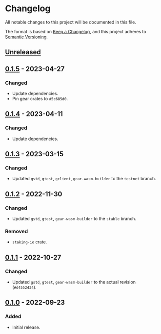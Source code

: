 # Changelog
All notable changes to this project will be documented in this file.

The format is based on [Keep a Changelog](https://keepachangelog.com/en/1.0.0/),
and this project adheres to [Semantic Versioning](https://semver.org/spec/v2.0.0.html).

## [Unreleased]

## [0.1.5] - 2023-04-27
### Changed
- Update dependencies.
- Pin gear crates to `#5c685d0`.

## [0.1.4] - 2023-04-11
### Changed
- Update dependencies.

## [0.1.3] - 2023-03-15
### Changed
- Updated `gstd`, `gtest`, `gclient`, `gear-wasm-builder` to the `testnet` branch.

## [0.1.2] - 2022-11-30
### Changed
- Updated `gstd`, `gtest`, `gear-wasm-builder` to the `stable` branch.
### Removed
- `staking-io` crate.

## [0.1.1] - 2022-10-27
### Changed
- Updated `gstd`, `gtest`, `gear-wasm-builder` to the actual revision (`#d4552434`).

## [0.1.0] - 2022-09-23
### Added
- Initial release.

[Unreleased]: https://github.com/gear-dapps/staking/compare/0.1.5...HEAD
[0.1.5]: https://github.com/gear-dapps/staking/compare/0.1.4...0.1.5
[0.1.4]: https://github.com/gear-dapps/staking/compare/0.1.3...0.1.4
[0.1.3]: https://github.com/gear-dapps/staking/compare/0.1.2...0.1.3
[0.1.2]: https://github.com/gear-dapps/staking/compare/0.1.1...0.1.2
[0.1.1]: https://github.com/gear-dapps/staking/compare/0.1.0...0.1.1
[0.1.0]: https://github.com/gear-dapps/staking/compare/c997d20...0.1.0
